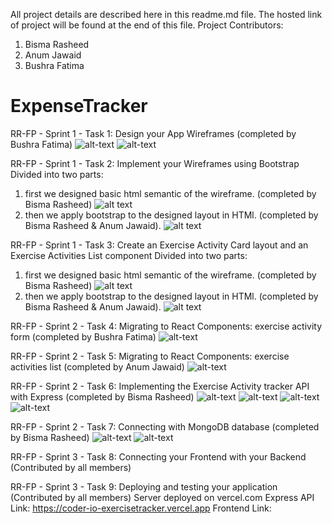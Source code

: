 All project details are described here in this readme.md file. The hosted link of project will be found at the end of this file.
Project Contributors: 
1. Bisma Rasheed
2. Anum Jawaid
3. Bushra Fatima

# ExpenseTracker
RR-FP - Sprint 1 - Task 1: Design your App Wireframes (completed by Bushra Fatima)
![alt-text](https://github.com/Anumjawaid/ExpenseTracker/blob/main/wireframe/Screen-1.PNG)
![alt-text](https://github.com/Anumjawaid/ExpenseTracker/blob/main/wireframe/Screen-2.PNG)

RR-FP - Sprint 1 - Task 2: Implement your Wireframes using Bootstrap 
Divided into two parts:
1. first we designed basic html semantic of the wireframe. (completed by Bisma Rasheed)
![alt text](https://github.com/Anumjawaid/ExpenseTracker/blob/main/HTML-Semantic/htmlsemantic.PNG)
2. then we apply bootstrap to the designed layout in HTMl. (completed by Bisma Rasheed & Anum Jawaid).
![alt text](https://github.com/Anumjawaid/ExpenseTracker/blob/main/HTML-Semantic/bootstraphtml.PNG)

RR-FP - Sprint 1 - Task 3: Create an Exercise Activity Card layout and an Exercise Activities List component
Divided into two parts:
1. first we designed basic html semantic of the wireframe. (completed by Bisma Rasheed)
![alt text](https://github.com/Anumjawaid/ExpenseTracker/blob/main/HTML-Semantic/htmlsemantic.PNG)
2. then we apply bootstrap to the designed layout in HTMl. (completed by Bisma Rasheed & Anum Jawaid).
![alt text](https://github.com/Anumjawaid/ExpenseTracker/blob/main/HTML-Semantic/bootstraphtml.PNG)

RR-FP - Sprint 2 - Task 4: Migrating to React Components: exercise activity form (completed by Bushra Fatima)
![alt-text](https://github.com/Anumjawaid/ExpenseTracker/blob/main/frontend/frontenddesign.jpg)

RR-FP - Sprint 2 - Task 5: Migrating to React Components: exercise activities list (completed by Anum Jawaid)
![alt-text](https://github.com/Anumjawaid/ExpenseTracker/blob/main/activitylistpage.jpg)

RR-FP - Sprint 2 - Task 6: Implementing the Exercise Activity tracker API with Express (completed by Bisma Rasheed)
![alt-text](https://github.com/Anumjawaid/ExpenseTracker/blob/main/expressroutes1.jpg)
![alt-text](https://github.com/Anumjawaid/ExpenseTracker/blob/main/expressroutes2.jpg)
![alt-text](https://github.com/Anumjawaid/ExpenseTracker/blob/main/expressroutes3.jpg)
![alt-text](https://github.com/Anumjawaid/ExpenseTracker/blob/main/expressroutesget.jpg)

RR-FP - Sprint 2 - Task 7: Connecting with MongoDB database (completed by Bisma Rasheed)
![alt-text](https://github.com/Anumjawaid/ExpenseTracker/blob/main/mongodbconnection.jpg)
![alt-text](https://github.com/Anumjawaid/ExpenseTracker/blob/main/mongoatlas.jpg)

RR-FP - Sprint 3 - Task 8: Connecting your Frontend with your Backend (Contributed by all members)

RR-FP - Sprint 3 - Task 9: Deploying and testing your application (Contributed by all members)
Server deployed on vercel.com 
Express API Link:
https://coder-io-exercisetracker.vercel.app
Frontend Link:
